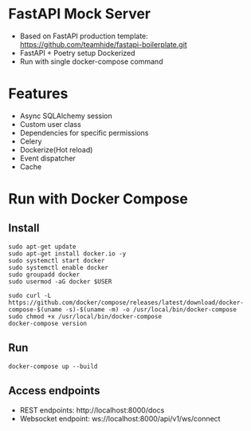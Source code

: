 # FastAPI Mock Server
- Based on FastAPI production template: https://github.com/teamhide/fastapi-boilerplate.git
- FastAPI + Poetry setup Dockerized
- Run with single docker-compose command

# Features
- Async SQLAlchemy session
- Custom user class
- Dependencies for specific permissions
- Celery
- Dockerize(Hot reload)
- Event dispatcher
- Cache

# Run with Docker Compose

## Install
```shell
sudo apt-get update
sudo apt-get install docker.io -y
sudo systemctl start docker
sudo systemctl enable docker
sudo groupadd docker
sudo usermod -aG docker $USER

sudo curl -L https://github.com/docker/compose/releases/latest/download/docker-compose-$(uname -s)-$(uname -m) -o /usr/local/bin/docker-compose
sudo chmod +x /usr/local/bin/docker-compose
docker-compose version
```

## Run 
```shell
docker-compose up --build
```

## Access endpoints
- REST endpoints: http://localhost:8000/docs
- Websocket endpoint: ws://localhost:8000/api/v1/ws/connect